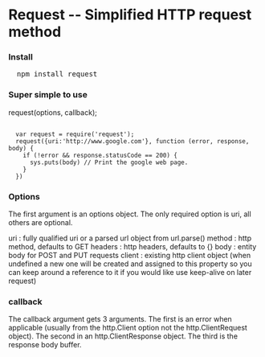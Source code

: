 # Request -- Simplified HTTP request method

### Install

<pre>
  npm install request
</pre>

### Super simple to use

request(options, callback);

<pre><code>
  var request = require('request');
  request({uri:'http://www.google.com'}, function (error, response, body) {
    if (!error && response.statusCode == 200) {
      sys.puts(body) // Print the google web page.
    }
  })
</code></pre>

### Options

The first argument is an options object. The only required option is uri, all others are optional.

uri : fully qualified uri or a parsed url object from url.parse()
method : http method, defaults to GET
headers : http headers, defaults to {}
body : entity body for POST and PUT requests
client : existing http client object (when undefined a new one will be created and assigned to this property so you can keep around a reference to it if you would like use keep-alive on later request)

### callback

The callback argument gets 3 arguments. The first is an error when applicable (usually from the http.Client option not the http.ClientRequest object). The second in an http.ClientResponse object. The third is the response body buffer.